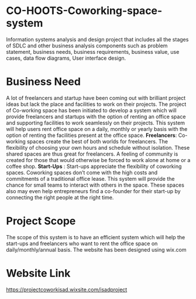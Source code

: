 # CO-HOOTS-Coworking-space-system
Information systems analysis and design project that includes all the stages of SDLC and other business analysis components such as problem statement, business needs, business requirements, business value, use cases, data flow diagrams, User interface design.

# Business Need
A lot of freelancers and startup have been coming out with brilliant project ideas but lack the place and facilities to work on their projects. The project of Co-working space has been initiated to develop a system which will provide freelancers and startups with the option of renting an office space and supporting facilities to work seamlessly on their projects. This system will help users rent office space on a daily, monthly or yearly basis with the option of renting the facilities present at the office space.
**Freelancers**: Co-working spaces create the best of both worlds for freelancers. The flexibility of choosing your own hours and schedule without isolation. These shared spaces are thus great for freelancers. A feeling of community is created for those that would otherwise be forced to work alone at home or a coffee shop.
**Start-Ups** : Start-ups appreciate the flexibility of coworking spaces. Coworking spaces don’t come with the high costs and commitments of a traditional office lease. This system will provide the chance for small teams to interact with others in the space. These spaces also may even help entrepreneurs find a co-founder for their start-up by connecting the right people at the right time.

# Project Scope
The scope of this system is to have an efficient system which will help the start-ups and freelancers who want to rent the office space on daily/monthly/annual basis. The website has been designed using wix.com

# Website Link
https://projectcoworkisad.wixsite.com/isadproject

